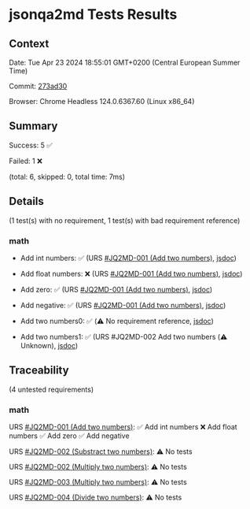 # jsonqa2md Tests Results

## Context

Date: Tue Apr 23 2024 18:55:01 GMT+0200 (Central European Summer Time)

Commit: [273ad30](https://github.com/ivmartel/jsonqa2md/commit/273ad306ba20e282742a35599ebd6668b1e762d9)

Browser: Chrome Headless 124.0.6367.60 (Linux x86_64)

## Summary
Success: 5 ✅

Failed: 1 ❌

(total: 6, skipped: 0, total time: 7ms)

## Details

(1 test(s) with no requirement, 1 test(s) with bad requirement reference)

### math

- Add int numbers: ✅ 
(URS [#JQ2MD-001 (Add two numbers)](tutorial-user-stories.html#jq2md-001-add-two-numbers), [jsdoc](module-tests_math.html#~add-int-numbers))

- Add float numbers: ❌ 
(URS [#JQ2MD-001 (Add two numbers)](tutorial-user-stories.html#jq2md-001-add-two-numbers), [jsdoc](module-tests_math.html#~add-float-numbers))

- Add zero: ✅ 
(URS [#JQ2MD-001 (Add two numbers)](tutorial-user-stories.html#jq2md-001-add-two-numbers), [jsdoc](module-tests_math.html#~add-zero))

- Add negative: ✅ 
(URS [#JQ2MD-001 (Add two numbers)](tutorial-user-stories.html#jq2md-001-add-two-numbers), [jsdoc](module-tests_math.html#~add-negative))

- Add two numbers0: ✅ 
(⚠️ No requirement reference, [jsdoc](module-tests_math.html#~add-two-numbers0))

- Add two numbers1: ✅ 
(URS #JQ2MD-002 Add two numbers (⚠️ Unknown), [jsdoc](module-tests_math.html#~add-two-numbers1))

## Traceability

(4 untested requirements)

### math

URS [#JQ2MD-001 (Add two numbers)](tutorial-user-stories.html#jq2md-001-add-two-numbers):
 ✅ Add int numbers 
 ❌ Add float numbers 
 ✅ Add zero 
 ✅ Add negative 

URS [#JQ2MD-002 (Substract two numbers)](tutorial-user-stories.html#jq2md-002-substract-two-numbers):
 ⚠️ No tests

URS [#JQ2MD-002 (Multiply two numbers)](tutorial-user-stories.html#jq2md-002-multiply-two-numbers):
 ⚠️ No tests

URS [#JQ2MD-003 (Multiply two numbers)](tutorial-user-stories.html#jq2md-003-multiply-two-numbers):
 ⚠️ No tests

URS [#JQ2MD-004 (Divide two numbers)](tutorial-user-stories.html#jq2md-004-divide-two-numbers):
 ⚠️ No tests

